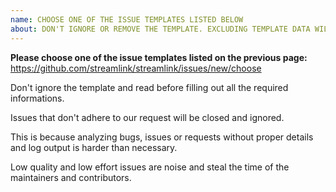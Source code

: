 ```yaml
---
name: CHOOSE ONE OF THE ISSUE TEMPLATES LISTED BELOW
about: DON'T IGNORE OR REMOVE THE TEMPLATE. EXCLUDING TEMPLATE DATA WILL RESULT IN THE ISSUE BEING CLOSED.
---
```


**Please choose one of the issue templates listed on the previous page:**  
https://github.com/streamlink/streamlink/issues/new/choose

Don't ignore the template and read before filling out all the required informations.

Issues that don't adhere to our request will be closed and ignored.

This is because analyzing bugs, issues or requests without proper details and log output is harder than necessary.

Low quality and low effort issues are noise and steal the time of the maintainers and contributors.
